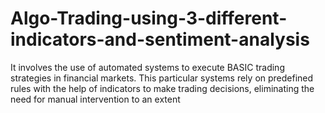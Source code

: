 # Algo-Trading-using-3-different-indicators-and-sentiment-analysis

It involves the use of automated systems to execute BASIC trading strategies in financial markets. This particular systems rely on predefined rules with the help of indicators to make trading decisions, eliminating the need for manual intervention to an extent
